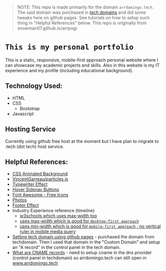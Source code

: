 > NOTE: This repo is made primarily for the domain `arrdomingo.tech`. The said domain was purchased in [tech domains](https://get.tech/) and did some tweaks here on github pages. See tutorials on how to setup such thing in "Helpful References" below. This repo is originally from snowman07.github.io/arrpogi 
> 

# `This is my personal portfolio`

This is a static, responsive, mobile-first approach personal website where I can showcase my academic projects and skills. Also in this website is my IT experience and my profile (including educational background).

## Technology Used:

- HTML
- CSS
  - Bootstrap
- Javascript

## Hosting Service

Currently using github free host at the moment but I have plan to migrate to .tech (dot tech) host service.

## Helpful References:

- [CSS Animated Background](https://www.sliderrevolution.com/resources/css-animated-background/)
- [VincentGarreau/particles.js](https://github.com/VincentGarreau/particles.js/)
- [Typewriter Effect](https://css-tricks.com/snippets/css/typewriter-effect/)
- [Hover Sidenav Buttons](https://www.w3schools.com/howto/howto_css_sidenav_buttons.asp)
- [Font Awesome - Free Icons](https://fontawesome.com/icons?d=gallery&p=2&m=free)
- [Photos](https://unsplash.com/)
- [Footer Effect](https://www.littlesnippets.net/blog/some-css-menu-inspiration-using-animated-lines)
- Industry Experience reference (timeline)
  - [w3schools which uses max-width too](https://www.w3schools.com/howto/howto_css_timeline.asp)
  - [uses max-width which is good for `desktop-first approach`](https://codepen.io/togrul/pen/xwxodv)
  - [uses min-width which is good for `mobile-first approach` ; no vertical ruler in mobile media query](https://www.youtube.com/watch?v=zNccqv0g6Q4&t=10s)
- [Setting tech domain using github pages](https://www.youtube.com/watch?v=mhQ3nNdS-TE) - purchased the domain from techdomain. Then I used that domain in the "Custom Domain" and setup an "A record" in the control panel in the tech domain.
- [What are CNAME records](https://www.youtube.com/watch?v=ZXCQwdVgDno) - need to setup cname in the dns provider (control panel in techdomain) so arrdomingo.tech can still open in www.arrdomingo.tech
